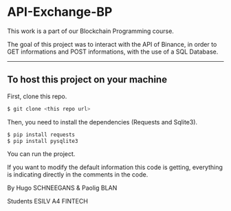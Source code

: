 # API-Exchange-BP

This work is a part of our Blockchain Programming course.

The goal of this project was to interact with the API of Binance, in order to GET informations and POST informations, with the use of a SQL Database.

--------------------------------------------------------------------------------

## To host this project on your machine

First, clone this repo.
```Bash
$ git clone <this repo url>
```

Then, you need to install the dependencies (Requests and Sqlite3).
```Python
$ pip install requests
$ pip install pysqlite3
```

You can run the project.

If you want to modify the default information this code is getting, everything is indicating directly in the comments in the code.

By Hugo SCHNEEGANS & Paolig BLAN 

Students ESILV A4 FINTECH 
